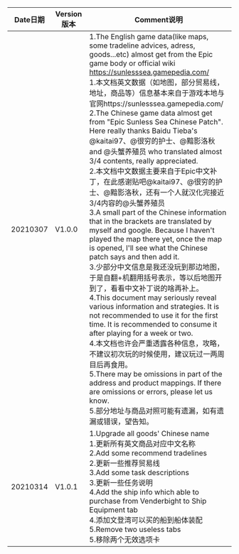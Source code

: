 | Date日期 | Version版本 | Comment说明                                                  |
| -------- | ----------- | ------------------------------------------------------------ |
| 20210307 | V1.0.0      | 1.The English game data(like maps, some tradeline advices, adress, goods...etc) almost get from the Epic game body or official wiki https://sunlesssea.gamepedia.com/<br />1.本文档英文数据（如地图，部分贸易线，地址，商品等）信息基本来自于游戏本地与官网https://sunlesssea.gamepedia.com/      <br />2.The Chinese game data almost get from "Epic Sunless Sea Chinese Patch". Here really thanks Baidu Tieba's @kaitai97、@很穷的护士、@黯影洛秋 and @头蟹养殖员 who translated almost 3/4 contents, really appreciated.<br />2.本文档中文数据主要来自于Epic中文补丁，在此感谢贴吧@kaitai97、@很穷的护士、@黯影洛秋，还有一个人就汉化完接近3/4内容的@头蟹养殖员   <br />3.A small part of the Chinese information that in the brackets are translated by myself and google. Because I haven't played the map there yet, once the map is opened, I'll see what the Chinese patch says and then add it.<br />3.少部分中文信息是我还没玩到那边地图，于是自翻+机翻用括号表示，等以后地图开到了，看看中文补丁说的啥再补上。     <br />4.This document may seriously reveal various information and strategies. It is not recommended to use it for the first time. It is recommended to consume it after playing for a week or two.<br />4.本文档也许会严重透露各种信息，攻略，不建议初次玩的时候使用，建议玩过一两周目后再食用。     <br />5.There may be omissions in part of the address and product mappings. If there are omissions or errors, please let us know.<br />5.部分地址与商品对照可能有遗漏，如有遗漏或错误，望告知。 |
| 20210314 | V1.0.1      | 1.Upgrade all  goods' Chinese name     <br />1.更新所有英文商品对应中文名称     <br />2.Add some recommend tradelines     <br />2.更新一些推荐贸易线     <br />3.Add some task descriptions    <br />3.更新一些任务说明     <br />4.Add the ship info which able to purchase from  Venderbight to Ship Equipment tab     <br />4.添加文登湾可以买的船到船体装配     <br />5.Remove two useless tabs     <br />5.移除两个无效选项卡 |

